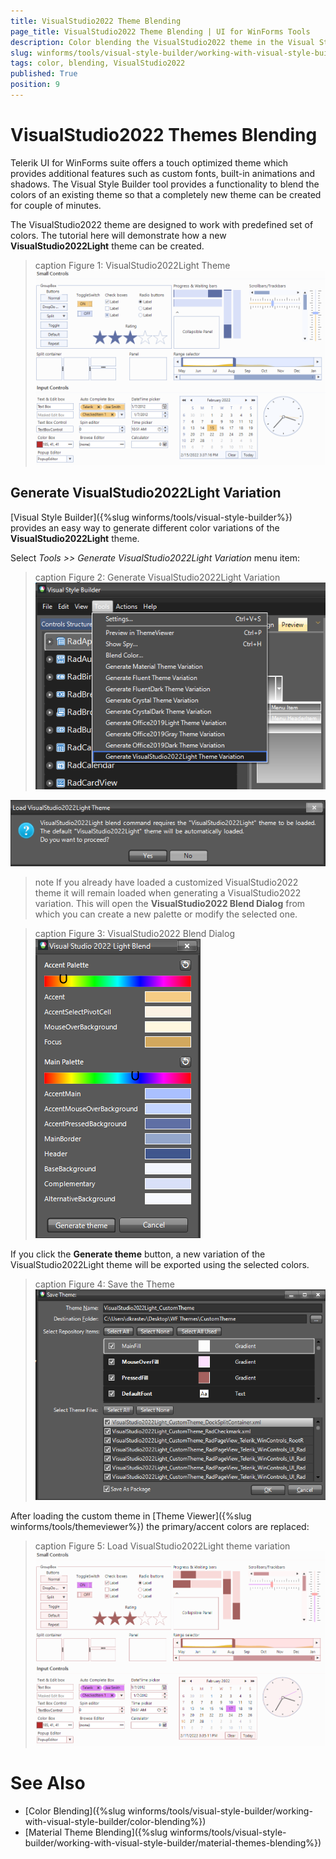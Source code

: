 ```yaml
---
title: VisualStudio2022 Theme Blending
page_title: VisualStudio2022 Theme Blending | UI for WinForms Tools
description: Color blending the VisualStudio2022 theme in the Visual Style Builder tool.
slug: winforms/tools/visual-style-builder/working-with-visual-style-builder/visualstudio2022-themes-blending
tags: color, blending, VisualStudio2022
published: True
position: 9
---
```


# VisualStudio2022 Themes Blending

Telerik UI for WinForms suite offers a touch optimized theme which provides additional features such as custom fonts, built-in animations and shadows. The Visual Style Builder tool provides a functionality to blend the colors of an existing theme so that a completely new theme can be created for couple of minutes. 

The VisualStudio2022 theme are designed to work with predefined set of colors. The tutorial here will demonstrate how a new __VisualStudio2022Light__ theme can be created.

>caption Figure 1: VisualStudio2022Light Theme
![tools-visual-style-builder-working-with-visual-style-builder-vs2022-themes-blending 001](images/tools-visual-style-builder-vs2022-themes-blending001.png)

## Generate VisualStudio2022Light Variation

[Visual Style Builder]({%slug winforms/tools/visual-style-builder%}) provides an easy way to generate different color variations of the **VisualStudio2022Light** theme. 

Select *Tools >> Generate VisualStudio2022Light Variation* menu item:

>caption Figure 2: Generate VisualStudio2022Light Variation
![tools-visual-style-builder-working-with-visual-style-builder-vs2022-themes-blending 002](images/tools-visual-style-builder-vs2022-themes-blending002.png)

![tools-visual-style-builder-working-with-visual-style-builder-vs2022-themes-blending 006](images/tools-visual-style-builder-vs2022-themes-blending003.png) 

>note If you already have loaded a customized VisualStudio2022 theme it will remain loaded when generating a VisualStudio2022 variation. This will open the **VisualStudio2022 Blend Dialog** from which you can create a new palette or modify the selected one.

>caption Figure 3: VisualStudio2022 Blend Dialog
![tools-visual-style-builder-working-with-visual-style-builder-vs2022-themes-blending 003](images/tools-visual-style-builder-vs2022-themes-blending004.png)

If you click the **Generate theme** button, a new variation of the VisualStudio2022Light theme will be exported using the selected colors.

>caption Figure 4: Save the Theme
![tools-visual-style-builder-working-with-visual-style-builder-vs2022-themes-blending 004](images/tools-visual-style-builder-vs2022-themes-blending005.png) 

After loading the custom theme in [Theme Viewer]({%slug winforms/tools/themeviewer%}) the primary/accent colors are replaced:

>caption Figure 5: Load VisualStudio2022Light theme variation
![tools-visual-style-builder-working-with-visual-style-builder-vs2022-themes-blending 005](images/tools-visual-style-builder-vs2022-themes-blending006.png)

# See Also

* [Color Blending]({%slug winforms/tools/visual-style-builder/working-with-visual-style-builder/color-blending%})
* [Material Theme Blending]({%slug winforms/tools/visual-style-builder/working-with-visual-style-builder/material-themes-blending%})